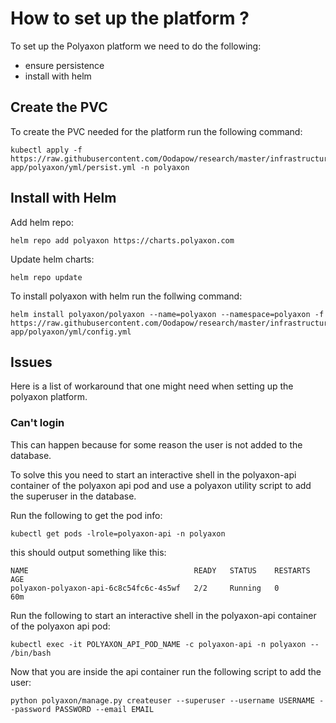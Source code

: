 # How to set up the platform ?

To set up the Polyaxon platform we need to do the following:
 * ensure persistence
 * install with helm

## Create the PVC

To create the PVC needed for the platform run the following command:

```
kubectl apply -f https://raw.githubusercontent.com/Oodapow/research/master/infrastructure/l3-app/polyaxon/yml/persist.yml -n polyaxon
```

## Install with Helm

Add helm repo:

```
helm repo add polyaxon https://charts.polyaxon.com
```

Update helm charts:

```
helm repo update
```

To install polyaxon with helm run the follwing command:

```
helm install polyaxon/polyaxon --name=polyaxon --namespace=polyaxon -f https://raw.githubusercontent.com/Oodapow/research/master/infrastructure/l3-app/polyaxon/yml/config.yml
```

## Issues

Here is a list of workaround that one might need when setting up the polyaxon platform.

### Can't login

This can happen because for some reason the user is not added to the database.


To solve this you need to start an interactive shell in the polyaxon-api container of the polyaxon api pod and use a polyaxon utility script to add the superuser in the database.


Run the following to get the pod info:
```
kubectl get pods -lrole=polyaxon-api -n polyaxon
```

this should output something like this:
```
NAME                                     READY   STATUS    RESTARTS   AGE
polyaxon-polyaxon-api-6c8c54fc6c-4s5wf   2/2     Running   0          60m
```

Run the following to start an interactive shell in the polyaxon-api container of the polyaxon api pod:
```
kubectl exec -it POLYAXON_API_POD_NAME -c polyaxon-api -n polyaxon -- /bin/bash
```

Now that you are inside the api container run the following script to add the user:
```
python polyaxon/manage.py createuser --superuser --username USERNAME --password PASSWORD --email EMAIL
```